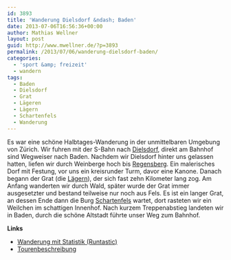 ```yaml
---
id: 3893
title: 'Wanderung Dielsdorf &ndash; Baden'
date: 2013-07-06T16:56:36+00:00
author: Mathias Wellner
layout: post
guid: http://www.mwellner.de/?p=3893
permalink: /2013/07/06/wanderung-dielsdorf-baden/
categories:
  - 'sport &amp; freizeit'
  - wandern
tags:
  - Baden
  - Dielsdorf
  - Grat
  - Lägeren
  - Lägern
  - Schartenfels
  - Wanderung
---
```

Es war eine schöne Halbtages-Wanderung in der unmittelbaren Umgebung von Zürich. Wir fuhren mit der S-Bahn nach [Dielsdorf](http://www.dielsdorf.ch/), direkt am Bahnhof sind Wegweiser nach Baden. Nachdem wir Dielsdorf hinter uns gelassen hatten, liefen wir durch Weinberge hoch bis [Regensberg](http://www.regensberg.ch/). Ein malerisches Dorf mit Festung, vor uns ein kreisrunder Turm, davor eine Kanone. Danach begann der Grat (die [Lägern](https://de.wikipedia.org/wiki/L%C3%A4geren)), der sich fast zehn Kilometer lang zog. Am Anfang wanderten wir durch Wald, später wurde der Grat immer ausgesetzter und bestand teilweise nur noch aus Fels. Es ist ein langer Grat, an dessen Ende dann die Burg [Schartenfels](https://www.facebook.com/Schartenfels) wartet, dort rasteten wir ein Weilchen im schattigen Innenhof. Nach kurzem Treppenabstieg landeten wir in Baden, durch die schöne Altstadt führte unser Weg zum Bahnhof. 

**Links**

  * [Wanderung mit Statistik (Runtastic)](http://www.runtastic.com/en/users/mathias-wellner/sport-sessions/91703981)
  * [Tourenbeschreibung](http://www.wandersite.ch/Tageswanderung/651%20Zuerich.html)